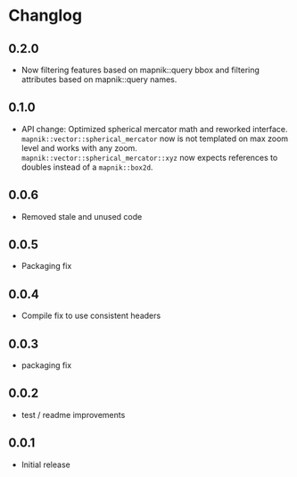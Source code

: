 # Changlog

## 0.2.0
 - Now filtering features based on mapnik::query bbox and filtering attributes based on mapnik::query names.

## 0.1.0

 - API change: Optimized spherical mercator math and reworked interface. `mapnik::vector::spherical_mercator` now is not templated on max zoom level and works with any zoom. `mapnik::vector::spherical_mercator::xyz` now expects references to doubles instead of a `mapnik::box2d`.

## 0.0.6

 - Removed stale and unused code

## 0.0.5

 - Packaging fix

## 0.0.4

 - Compile fix to use consistent headers

## 0.0.3

 - packaging fix

## 0.0.2

 - test / readme improvements

## 0.0.1

 - Initial release
